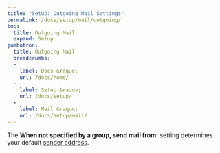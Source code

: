 ```yaml
---
title: "Setup: Outgoing Mail Settings"
permalink: /docs/setup/mail/outgoing/
toc:
  title: Outgoing Mail
  expand: Setup
jumbotron:
  title: Outgoing Mail
  breadcrumbs:
  - 
    label: Docs &raquo;
    url: /docs/home/
  - 
    label: Setup &raquo;
    url: /docs/setup/
  - 
    label: Mail &raquo;
    url: /docs/setup/mail/
---
```


The **When not specified by a group, send mail from:** setting determines your default [sender address](/docs/setup/mail/sender-addresses/).
